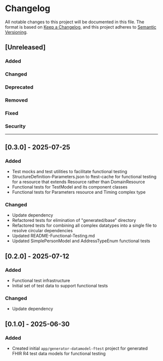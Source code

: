 # Changelog

All notable changes to this project will be documented in this file.
The format is based on [Keep a Changelog](https://keepachangelog.com/en/1.1.0/), and this project adheres to [Semantic Versioning](https://semver.org/spec/v2.0.0.html).

## [Unreleased]

### Added

### Changed

### Deprecated

### Removed

### Fixed

### Security

---

## [0.3.0] - 2025-07-25

### Added

- Test mocks and test utilities to facilitate functional testing
- StructureDefinition-Parameters.json to ftest-cache for functional testing for a resource that extends Resource rather than DomainResource
- Functional tests for TestModel and its component classes
- Functional tests for Parameters resource and Timing complex type

### Changed

- Update dependency
- Refactored tests for elimination of "generated/base" directory
- Refactored tests for combining all complex datatypes into a single file to resolve circular dependencies
- Updated README-Functional-Testing.md
- Updated SimplePersonModel and AddressTypeEnum functional tests


## [0.2.0] - 2025-07-12

### Added

- Functional test infrastructure
- Initial set of test data to support functional tests

### Changed

- Update dependency


## [0.1.0] - 2025-06-30

### Added

- Created initial `app/generator-datamodel-ftest` project for generated FHIR R4 test data models for functional testing

